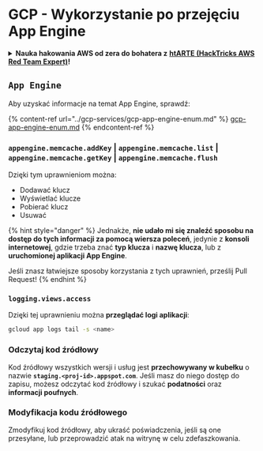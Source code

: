 # GCP - Wykorzystanie po przejęciu App Engine

<details>

<summary><strong>Nauka hakowania AWS od zera do bohatera z</strong> <a href="https://training.hacktricks.xyz/courses/arte"><strong>htARTE (HackTricks AWS Red Team Expert)</strong></a><strong>!</strong></summary>

Inne sposoby wsparcia HackTricks:

* Jeśli chcesz zobaczyć swoją **firmę reklamowaną w HackTricks** lub **pobrać HackTricks w formacie PDF**, sprawdź [**PLANY SUBSKRYPCYJNE**](https://github.com/sponsors/carlospolop)!
* Zdobądź [**oficjalne gadżety PEASS & HackTricks**](https://peass.creator-spring.com)
* Odkryj [**Rodzinę PEASS**](https://opensea.io/collection/the-peass-family), naszą kolekcję ekskluzywnych [**NFT**](https://opensea.io/collection/the-peass-family)
* **Dołącz do** 💬 [**grupy Discord**](https://discord.gg/hRep4RUj7f) lub [**grupy telegramowej**](https://t.me/peass) lub **śledź** nas na **Twitterze** 🐦 [**@hacktricks\_live**](https://twitter.com/hacktricks\_live)**.**
* **Podziel się swoimi sztuczkami hakerskimi, przesyłając PR-y do** [**HackTricks**](https://github.com/carlospolop/hacktricks) i [**HackTricks Cloud**](https://github.com/carlospolop/hacktricks-cloud).

</details>

## `App Engine`

Aby uzyskać informacje na temat App Engine, sprawdź:

{% content-ref url="../gcp-services/gcp-app-engine-enum.md" %}
[gcp-app-engine-enum.md](../gcp-services/gcp-app-engine-enum.md)
{% endcontent-ref %}

### `appengine.memcache.addKey` | `appengine.memcache.list` | `appengine.memcache.getKey` | `appengine.memcache.flush`

Dzięki tym uprawnieniom można:

* Dodawać klucz
* Wyświetlać klucze
* Pobierać klucz
* Usuwać

{% hint style="danger" %}
Jednakże, **nie udało mi się znaleźć sposobu na dostęp do tych informacji za pomocą wiersza poleceń**, jedynie z **konsoli internetowej**, gdzie trzeba znać **typ klucza** i **nazwę klucza**, lub z **uruchomionej aplikacji App Engine**.

Jeśli znasz łatwiejsze sposoby korzystania z tych uprawnień, prześlij Pull Request!
{% endhint %}

### `logging.views.access`

Dzięki tej uprawnieniu można **przeglądać logi aplikacji**:
```bash
gcloud app logs tail -s <name>
```
### Odczytaj kod źródłowy

Kod źródłowy wszystkich wersji i usług jest **przechowywany w kubełku** o nazwie **`staging.<proj-id>.appspot.com`**. Jeśli masz do niego dostęp do zapisu, możesz odczytać kod źródłowy i szukać **podatności** oraz **informacji poufnych**.

### Modyfikacja kodu źródłowego

Zmodyfikuj kod źródłowy, aby ukraść poświadczenia, jeśli są one przesyłane, lub przeprowadzić atak na witrynę w celu zdefaszkowania.
